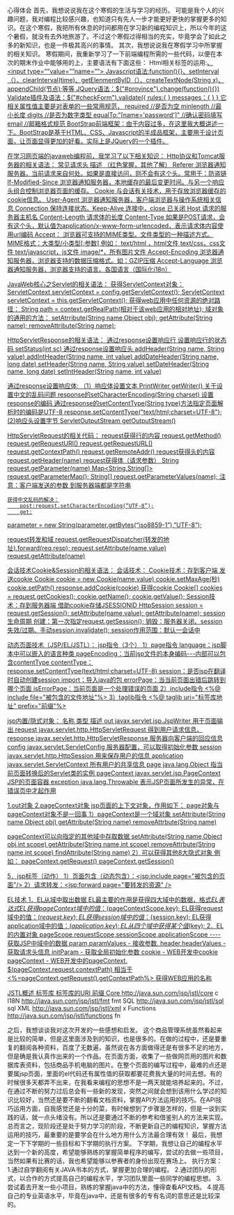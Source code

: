 心得体会
 		首先，我想说说我在这个寒假的生活与学习的经历。
可能是我个人的兴趣问题，我对编程比较感兴趣，也知道只有先人一步才能更好更快的掌握更多的知识。在这个寒假，我把所有休息的时间都用在学习新的编程知识上，所以今年的这个暑假，就没有去外地旅游了。不过这个寒假过得相当的充实，毕竟学会了如此之多的新知识，也是一件极其高兴的事情。
其次，我想说说我在寒假学习中所掌握的相关知识。
寒假期间，我重新学习了一下前端编程所需的一些代码，以便在本次的期末作业中能够用的上，主要语法有下面这些：
Html相关标签的运用:<a href=””>、<input type=””value=””name=””>
Javascript语法:function(){}、setInterval（）、clearInterval(time)、getElenmentByID（）、createTextNode(String x)、appendChild(节点);等等
JQuery语法：$("#province").change(function(){})
Validate插件及语法：$("#checkForm").validate({
rules:{ }
messages：{ }
} 
它相关属性值主要是对表单的一些常用规范，								  required  //是否为空
minlength  //最小长度
digits     //是否为数字类型
equalTo:"[name='password']" //确认密码填写
email //邮箱格式规范
BootStrap前端框架：由于内容过多，在这里我大概讲述一下。BootStrap是基于HTML、CSS、Javascript的半成品框架，主要用于设计页面，让页面显得更加的好看。实际上是JQuery的一个插件。

在学习网页端的javaweb编程前，我学习了以下相关知识：
Http协议和Tomcat服务器的相关语法：
常见请求头	描述 （红色掌握，其他了解）
Referer	浏览器通知服务器，当前请求来自何处。如果是直接访问，则不会有这个头。常用于：防盗链
If-Modified-Since	浏览器通知服务器，本地缓存的最后变更时间。与另一个响应头组合控制浏览器页面的缓存。
Cookie	与会话有关技术，用于存放浏览器缓存的cookie信息。
User-Agent	浏览器通知服务器，客户端浏览器与操作系统相关信息
Connection	保持连接状态。Keep-Alive 连接中，close 已关闭
Host	请求的服务器主机名
Content-Length	请求体的长度
Content-Type	如果是POST请求，会有这个头，默认值为application/x-www-form-urlencoded，表示请求体内容使用url编码
Accept：	浏览器可支持的MIME类型。文件类型的一种描述方式。
MIME格式：大类型/小类型[;参数]
例如：
text/html ，html文件
text/css，css文件
text/javascript，js文件
image/*，所有图片文件
Accept-Encoding	浏览器通知服务器，浏览器支持的数据压缩格式。如：GZIP压缩
Accept-Language	浏览器通知服务器，浏览器支持的语言。各国语言（国际化i18n）

JavaWeb核心之Servlet的相关语法：
获得ServletContext对象：
ServletContext servletContext = config.getServletContext();
ServletContext servletContext = this.getServletContext();
获得web应用中任何资源的绝对路径：
String path = context.getRealPath(相对于该web应用的相对地址);
域对象的通用的方法：
setAtrribute(String name,Object obj);
getAttribute(String name);
removeAttribute(String name);

HttpServletResponse的相关语法：
通过response设置响应行
设置响应行的状态码
setStatus(int sc)
通过response设置响应头
addHeader(String name, String value) 
addIntHeader(String name, int value) 
addDateHeader(String name, long date) 
setHeader(String name, String value) 
setDateHeader(String name, long date) 
setIntHeader(String name, int value)

通过response设置响应体:
（1）响应体设置文本
PrintWriter getWriter()
关于设置中文的乱码问题
response的setCharacterEncoding(String charset) 设置response的编码
通过response的setContentType(String type)方法指定页面解析时的编码是UTF-8
response.setContentType("text/html;charset=UTF-8");
(2)响应头设置字节
ServletOutputStream  getOutputStream()

HttpServletRequest的相关代码：
request获得行的内容
	request.getMethod()
	request.getRequestURI()
	request.getRequestURL()
	request.getContextPath()
	request.getRemoteAddr()
request获得头的内容
	request.getHeader(name)
request获得体（请求参数）
	String request.getParameter(name)
	Map<String,String[]> request.getParameterMap();
	String[] request.getParameterValues(name);
	注意：客户端发送的参数 到服务器端都是字符串

	获得中文乱码的解决：
		post:request.setCharacterEncoding(“UTF-8”);
		get:
parameter = new String(parameter.getBytes(“iso8859-1”),”UTF-8”);

request转发和域
	request.getRequestDispatcher(转发的地址).forward(req,resp);
	request.setAttribute(name,value)
	request.getAttribute(name)

会话技术Cookie&Session的相关语法：
会话技术：
Cookie技术：存到客户端
发送cookie
Cookie cookie = new Cookie(name,value)
cookie.setMaxAge(秒)
cookie.setPath()
response.addCookie(cookie)
获得cookie
Cookie[] cookies = request.getCookies();
cookie.getName();
cookie.getValue();
Session技术：存到服务器端 借助cookie存储JSESSIONID
HttpSession session = request.getSession();
setAttribute(name,value);
getAttribute(name);
session生命周期
创建：第一次指定request.getSession();
销毁：服务器关闭、session失效/过期、手动session.invalidate();
session作用范围：默认一会话中

动态页面技术（JSP/EL/JSTL）：
jsp指令（3个）
1）page指令
language：jsp脚本中可以嵌入的语言种类
pageEncoding：当前jsp文件的本身编码---内部可以包含contentType
contentType：response.setContentType(text/html;charset=UTF-8)
session：是否jsp在翻译时自动创建session
import：导入java的包
errorPage：当当前页面出错后跳转到哪个页面
isErrorPage：当前页面是一个处理错误的页面
2）include指令
<%@ include file="被包含的文件地址"%>
3）taglib指令
<%@ taglib uri="标签库地址" prefix="前缀"%>

jsp内置/隐式对象：
名称	类型	描述
out	javax.servlet.jsp.JspWriter	用于页面输出
request	javax.servlet.http.HttpServletRequest	得到用户请求信息，
response	javax.servlet.http.HttpServletResponse	服务器向客户端的回应信息
config	javax.servlet.ServletConfig	服务器配置，可以取得初始化参数
session	javax.servlet.http.HttpSession	用来保存用户的信息
application	javax.servlet.ServletContext	所有用户的共享信息
page	java.lang.Object	指当前页面转换后的Servlet类的实例
pageContext	javax.servlet.jsp.PageContext	JSP的页面容器
exception	java.lang.Throwable	表示JSP页面所发生的异常，在错误页中才起作用

1.out对象
2.pageContext对象
jsp页面的上下文对象，作用如下：
page对象与pageContext对象不是一回事
1）pageContext是一个域对象
setAttribute(String name,Object obj)
getAttribute(String name)
removeAttrbute(String name)

pageContext可以向指定的其他域中存取数据
setAttribute(String name,Object obj,int scope)
getAttribute(String name,int scope)
removeAttrbute(String name,int scope)
findAttribute(String name)
2）可以获得其他8大隐式对象
例如： pageContext.getRequest()
pageContext.getSession()

5．jsp标签（动作）
1）页面包含（动态包含）：<jsp:include page="被包含的页面"/>
2）请求转发：<jsp:forward page="要转发的资源" />

EL技术
1．EL从域中取出数据
EL最主要的作用是获得四大域中的数据，格式${EL表达式}
EL获得pageContext域中的值：$(pageContextScope.key);
EL获得request域中的值：$(request.key);
EL获得session域中的值：$(session.key);
EL获得application域中的值：$(application.key);
EL从四个域中获得某个值$(key);
2．EL的内置对象
pageScope,requestScope,sessionScope,applicationScope
 ---- 获取JSP中域中的数据
param,paramValues 	- 接收参数.
header,headerValues	- 获取请求头信息
initParam		- 获取全局初始化参数
cookie			- WEB开发中cookie
pageContext		- WEB开发中的pageContext.
$(pageContext.request.contextPath)
相当于
<%=pageContext.getRequest().getContextPath%>
获得WEB应用的名称

JSTL概述
标签库	标签库的URI	前缀
Core 	http://java.sun.com/jsp/jstl/core	c
I18N	http://java.sun.com/jsp/jstl/fmt	fmt
SQL	http://java.sun.com/jsp/jstl/sql	sql
XML	http://java.sun.com/jsp/jstl/xml	x
Functions	http://java.sun.com/jsp/jstl/functions	fn

之后，我想谈谈我对这次开发的一些感想和启发。
这个商品管理系统虽然看起来是比较的简单，但是这里面涉及到的知识，也是很多的。在做的过程中，还是要重复的翻阅各种资料，百度了无数遍，虽然说在各方面做得还是有很多不足的地方，但是确是我认真作出来的一个作品。在页面方面，收集了一些做网页用的图片和数据库表资料，包括商品手机电脑的图片。在整个页面的编写过程中，最难的点还是要属jsp页面，里面的el代码还有属性值的获取都要花费我大量的时间去想。有的时候很多天都弄不出来，在我看来编程的思想不是一两天就能培养起来的。不过，在通过不断的努力过后总会有一些新的发现，突然之间就会想到该用什么学过的知识比较好，当然还是要不断的翻看文档资料，掌握API方法运用的技巧。在API技巧运用方面，自我感觉还是十分的菜，有时候想到了步骤是怎样的，但是一谈到实践的话，就一点头绪没有。所以还是要通过不断的参考和借鉴别人的方法来实现。总而言之，现阶段还是处于努力学习的阶段，不断更新自己的编程知识，掌握方法运用的技巧，最重要的是要学会在什么地方用什么方法最合理有效！
最后，我想定一下下学期的一些目标和下学期的执行方案。
下学期，我想让自己的编程水平达到一个新的高度，希望能够熟练的掌握简单程序的编写，尝试的去做一些项目，当然如果有比赛的话，我也希望能够以参赛者的身份出现在赛场上。
执行方案：
1.通过自学翻阅有关JAVA书本的方式，掌握更加合理的编程。
2.通过团队的形式，以合作的方式提高自己的编程水平，学习团队里面一些同学的编程思想。
3.尝试着去开发一些小项目，熟练的掌握java中的方法，懂得查看API文档。
4.提高自己的专业英语水平，毕竟在java中，还是有很多的专有名词的意思还是比较深的。

